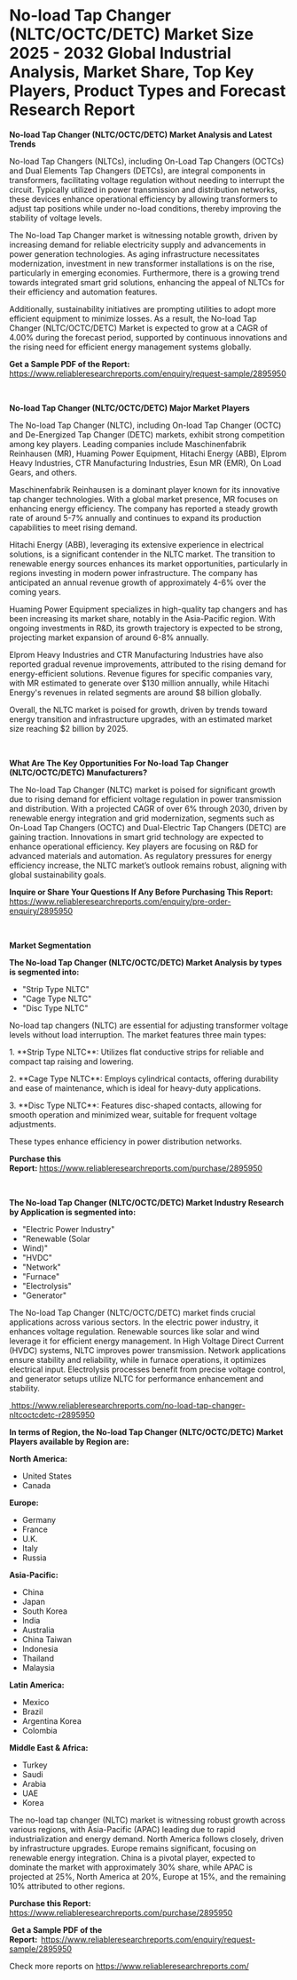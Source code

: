 <p><h1>No-load Tap Changer (NLTC/OCTC/DETC) Market Size 2025 - 2032 Global Industrial Analysis, Market Share, Top Key Players, Product Types and Forecast Research Report</h1></p><p><strong>No-load Tap Changer (NLTC/OCTC/DETC) Market Analysis and Latest Trends</strong></p>
<p><p>No-load Tap Changers (NLTCs), including On-Load Tap Changers (OCTCs) and Dual Elements Tap Changers (DETCs), are integral components in transformers, facilitating voltage regulation without needing to interrupt the circuit. Typically utilized in power transmission and distribution networks, these devices enhance operational efficiency by allowing transformers to adjust tap positions while under no-load conditions, thereby improving the stability of voltage levels.</p><p>The No-load Tap Changer market is witnessing notable growth, driven by increasing demand for reliable electricity supply and advancements in power generation technologies. As aging infrastructure necessitates modernization, investment in new transformer installations is on the rise, particularly in emerging economies. Furthermore, there is a growing trend towards integrated smart grid solutions, enhancing the appeal of NLTCs for their efficiency and automation features.</p><p>Additionally, sustainability initiatives are prompting utilities to adopt more efficient equipment to minimize losses. As a result, the No-load Tap Changer (NLTC/OCTC/DETC) Market is expected to grow at a CAGR of 4.00% during the forecast period, supported by continuous innovations and the rising need for efficient energy management systems globally.</p></p>
<p><strong>Get a Sample PDF of the Report:&nbsp;</strong> <a href="https://www.reliableresearchreports.com/enquiry/request-sample/2895950?utm_campaign=3213&utm_medium=2&utm_source=Github&utm_content=ia&utm_term=15032025&utm_id=no-load-tap-changer-nltcoctcdetc">https://www.reliableresearchreports.com/enquiry/request-sample/2895950</a></p>
<p>&nbsp;</p>
<p><strong>No-load Tap Changer (NLTC/OCTC/DETC) Major Market Players</strong></p>
<p><p>The No-load Tap Changer (NLTC), including On-load Tap Changer (OCTC) and De-Energized Tap Changer (DETC) markets, exhibit strong competition among key players. Leading companies include Maschinenfabrik Reinhausen (MR), Huaming Power Equipment, Hitachi Energy (ABB), Elprom Heavy Industries, CTR Manufacturing Industries, Esun MR (EMR), On Load Gears, and others. </p><p>Maschinenfabrik Reinhausen is a dominant player known for its innovative tap changer technologies. With a global market presence, MR focuses on enhancing energy efficiency. The company has reported a steady growth rate of around 5-7% annually and continues to expand its production capabilities to meet rising demand.</p><p>Hitachi Energy (ABB), leveraging its extensive experience in electrical solutions, is a significant contender in the NLTC market. The transition to renewable energy sources enhances its market opportunities, particularly in regions investing in modern power infrastructure. The company has anticipated an annual revenue growth of approximately 4-6% over the coming years.</p><p>Huaming Power Equipment specializes in high-quality tap changers and has been increasing its market share, notably in the Asia-Pacific region. With ongoing investments in R&D, its growth trajectory is expected to be strong, projecting market expansion of around 6-8% annually.</p><p>Elprom Heavy Industries and CTR Manufacturing Industries have also reported gradual revenue improvements, attributed to the rising demand for energy-efficient solutions. Revenue figures for specific companies vary, with MR estimated to generate over $130 million annually, while Hitachi Energy's revenues in related segments are around $8 billion globally. </p><p>Overall, the NLTC market is poised for growth, driven by trends toward energy transition and infrastructure upgrades, with an estimated market size reaching $2 billion by 2025.</p></p>
<p>&nbsp;</p>
<p><strong>What Are The Key Opportunities For No-load Tap Changer (NLTC/OCTC/DETC) Manufacturers?</strong></p>
<p><p>The No-load Tap Changer (NLTC) market is poised for significant growth due to rising demand for efficient voltage regulation in power transmission and distribution. With a projected CAGR of over 6% through 2030, driven by renewable energy integration and grid modernization, segments such as On-Load Tap Changers (OCTC) and Dual-Electric Tap Changers (DETC) are gaining traction. Innovations in smart grid technology are expected to enhance operational efficiency. Key players are focusing on R&D for advanced materials and automation. As regulatory pressures for energy efficiency increase, the NLTC market’s outlook remains robust, aligning with global sustainability goals.</p></p>
<p><strong>Inquire or Share Your Questions If Any Before Purchasing This Report:</strong> <a href="https://www.reliableresearchreports.com/enquiry/pre-order-enquiry/2895950?utm_campaign=3213&utm_medium=2&utm_source=Github&utm_content=ia&utm_term=15032025&utm_id=no-load-tap-changer-nltcoctcdetc">https://www.reliableresearchreports.com/enquiry/pre-order-enquiry/2895950</a></p>
<p>&nbsp;</p>
<p><strong>Market Segmentation</strong></p>
<p><strong>The No-load Tap Changer (NLTC/OCTC/DETC) Market Analysis by types is segmented into:</strong></p>
<p><ul><li>"Strip Type NLTC"</li><li>"Cage Type NLTC"</li><li>"Disc Type NLTC"</li></ul></p>
<p><p>No-load tap changers (NLTC) are essential for adjusting transformer voltage levels without load interruption. The market features three main types: </p><p>1. **Strip Type NLTC**: Utilizes flat conductive strips for reliable and compact tap raising and lowering.</p><p>2. **Cage Type NLTC**: Employs cylindrical contacts, offering durability and ease of maintenance, which is ideal for heavy-duty applications.</p><p>3. **Disc Type NLTC**: Features disc-shaped contacts, allowing for smooth operation and minimized wear, suitable for frequent voltage adjustments. </p><p>These types enhance efficiency in power distribution networks.</p></p>
<p><strong>Purchase this Report:&nbsp;</strong><a href="https://www.reliableresearchreports.com/purchase/2895950?utm_campaign=3213&utm_medium=2&utm_source=Github&utm_content=ia&utm_term=15032025&utm_id=no-load-tap-changer-nltcoctcdetc">https://www.reliableresearchreports.com/purchase/2895950</a></p>
<p>&nbsp;</p>
<p><strong>The No-load Tap Changer (NLTC/OCTC/DETC) Market Industry Research by Application is segmented into:</strong></p>
<p><ul><li>"Electric Power Industry"</li><li>"Renewable (Solar</li><li>Wind)"</li><li>"HVDC"</li><li>"Network"</li><li>"Furnace"</li><li>"Electrolysis"</li><li>"Generator"</li></ul></p>
<p><p>The No-load Tap Changer (NLTC/OCTC/DETC) market finds crucial applications across various sectors. In the electric power industry, it enhances voltage regulation. Renewable sources like solar and wind leverage it for efficient energy management. In High Voltage Direct Current (HVDC) systems, NLTC improves power transmission. Network applications ensure stability and reliability, while in furnace operations, it optimizes electrical input. Electrolysis processes benefit from precise voltage control, and generator setups utilize NLTC for performance enhancement and stability.</p></p>
<p><a href="https://www.reliableresearchreports.com/no-load-tap-changer-nltcoctcdetc-r2895950?utm_campaign=3213&utm_medium=2&utm_source=Github&utm_content=ia&utm_term=15032025&utm_id=no-load-tap-changer-nltcoctcdetc">&nbsp;https://www.reliableresearchreports.com/no-load-tap-changer-nltcoctcdetc-r2895950</a></p>
<p><strong>In terms of Region, the No-load Tap Changer (NLTC/OCTC/DETC) Market Players available by Region are:</strong></p>
<p>
    <p> <strong> North America: </strong>
        <ul>
            <li>United States</li>
            <li>Canada</li>
        </ul>
        </p> 
    <p> <strong> Europe: </strong>
        <ul>
            <li>Germany</li>
            <li>France</li>
            <li>U.K.</li>
            <li>Italy</li>
            <li>Russia</li>
        </ul>
        </p> 
    <p> <strong> Asia-Pacific: </strong>
        <ul>
            <li>China</li>
            <li>Japan</li>
            <li>South Korea</li>
            <li>India</li>
            <li>Australia</li>
            <li>China Taiwan</li>
            <li>Indonesia</li>
            <li>Thailand</li>
            <li>Malaysia</li>
        </ul>
        </p> 
    <p> <strong> Latin America: </strong>
        <ul>
            <li>Mexico</li>
            <li>Brazil</li>
            <li>Argentina Korea</li>
            <li>Colombia</li>
        </ul>
        </p> 
    <p> <strong> Middle East & Africa: </strong>
        <ul>
            <li>Turkey</li>
            <li>Saudi</li>
            <li>Arabia</li>
            <li>UAE</li>
            <li>Korea</li>
        </ul>
    </p>
    </p>
<p><p>The no-load tap changer (NLTC) market is witnessing robust growth across various regions, with Asia-Pacific (APAC) leading due to rapid industrialization and energy demand. North America follows closely, driven by infrastructure upgrades. Europe remains significant, focusing on renewable energy integration. China is a pivotal player, expected to dominate the market with approximately 30% share, while APAC is projected at 25%, North America at 20%, Europe at 15%, and the remaining 10% attributed to other regions.</p></p>
<p><strong>Purchase this Report: </strong><a href="https://www.reliableresearchreports.com/purchase/2895950?utm_campaign=3213&utm_medium=2&utm_source=Github&utm_content=ia&utm_term=15032025&utm_id=no-load-tap-changer-nltcoctcdetc">https://www.reliableresearchreports.com/purchase/2895950</a></p>
<p>&nbsp;<strong>Get a Sample PDF of the Report:&nbsp;&nbsp;</strong><a href="https://www.reliableresearchreports.com/enquiry/request-sample/2895950?utm_campaign=3213&utm_medium=2&utm_source=Github&utm_content=ia&utm_term=15032025&utm_id=no-load-tap-changer-nltcoctcdetc">https://www.reliableresearchreports.com/enquiry/request-sample/2895950</a></p>
<p><strong></strong></p>
<p>Check more reports on <a href="https://www.reliableresearchreports.com/?utm_campaign=3213&utm_medium=2&utm_source=Github&utm_content=ia&utm_term=15032025&utm_id=no-load-tap-changer-nltcoctcdetc">https://www.reliableresearchreports.com/</a></p>